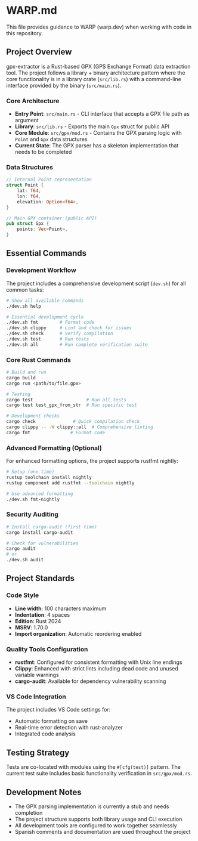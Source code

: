 # WARP.md

This file provides guidance to WARP (warp.dev) when working with code in this repository.

## Project Overview

gpx-extractor is a Rust-based GPX (GPS Exchange Format) data extraction tool. The project follows a library + binary architecture pattern where the core functionality is in a library crate (`src/lib.rs`) with a command-line interface provided by the binary (`src/main.rs`).

### Core Architecture

- **Entry Point**: `src/main.rs` - CLI interface that accepts a GPX file path as argument
- **Library**: `src/lib.rs` - Exports the main `Gpx` struct for public API
- **Core Module**: `src/gpx/mod.rs` - Contains the GPX parsing logic with `Point` and `Gpx` data structures
- **Current State**: The GPX parser has a skeleton implementation that needs to be completed

### Data Structures

```rust
// Internal Point representation
struct Point {
    lat: f64,
    lon: f64, 
    elevation: Option<f64>,
}

// Main GPX container (public API)
pub struct Gpx {
    points: Vec<Point>,
}
```

## Essential Commands

### Development Workflow

The project includes a comprehensive development script (`dev.sh`) for all common tasks:

```bash
# Show all available commands
./dev.sh help

# Essential development cycle
./dev.sh fmt        # Format code
./dev.sh clippy     # Lint and check for issues
./dev.sh check      # Verify compilation
./dev.sh test       # Run tests
./dev.sh all        # Run complete verification suite
```

### Core Rust Commands

```bash
# Build and run
cargo build
cargo run <path/to/file.gpx>

# Testing
cargo test                    # Run all tests
cargo test test_gpx_from_str  # Run specific test

# Development checks
cargo check              # Quick compilation check
cargo clippy -- -W clippy::all  # Comprehensive linting
cargo fmt               # Format code
```

### Advanced Formatting (Optional)

For enhanced formatting options, the project supports rustfmt nightly:

```bash
# Setup (one-time)
rustup toolchain install nightly
rustup component add rustfmt --toolchain nightly

# Use advanced formatting
./dev.sh fmt-nightly
```

### Security Auditing

```bash
# Install cargo-audit (first time)
cargo install cargo-audit

# Check for vulnerabilities
cargo audit
# or
./dev.sh audit
```

## Project Standards

### Code Style
- **Line width**: 100 characters maximum
- **Indentation**: 4 spaces
- **Edition**: Rust 2024
- **MSRV**: 1.70.0
- **Import organization**: Automatic reordering enabled

### Quality Tools Configuration
- **rustfmt**: Configured for consistent formatting with Unix line endings
- **Clippy**: Enhanced with strict lints including dead code and unused variable warnings
- **cargo-audit**: Available for dependency vulnerability scanning

### VS Code Integration
The project includes VS Code settings for:
- Automatic formatting on save
- Real-time error detection with rust-analyzer
- Integrated code analysis

## Testing Strategy

Tests are co-located with modules using the `#[cfg(test)]` pattern. The current test suite includes basic functionality verification in `src/gpx/mod.rs`.

## Development Notes

- The GPX parsing implementation is currently a stub and needs completion
- The project structure supports both library usage and CLI execution
- All development tools are configured to work together seamlessly
- Spanish comments and documentation are used throughout the project